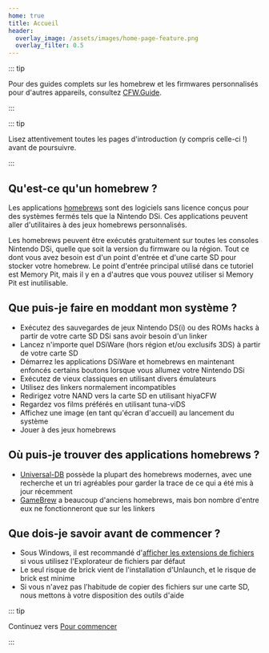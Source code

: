 ```yaml
---
home: true
title: Accueil
header:
  overlay_image: /assets/images/home-page-feature.png
  overlay_filter: 0.5
---
```


::: tip

Pour des guides complets sur les homebrew et les firmwares personnalisés pour d'autres appareils, consultez [CFW.Guide](https://cfw.guide/).

:::

::: tip

Lisez attentivement toutes les pages d'introduction (y compris celle-ci !) avant de poursuivre.

:::

## Qu'est-ce qu'un homebrew ?

Les applications [homebrews](https://fr.wikipedia.org/wiki/Homebrew_(jeu_vidéo)) sont des logiciels sans licence conçus pour des systèmes fermés tels que la Nintendo DSi. Ces applications peuvent aller d'utilitaires à des jeux homebrews personnalisés.

Les homebrews peuvent être exécutés gratuitement sur toutes les consoles Nintendo DSi, quelle que soit la version du firmware ou la région. Tout ce dont vous avez besoin est d'un point d'entrée et d'une carte SD pour stocker votre homebrew. Le point d'entrée principal utilisé dans ce tutoriel est Memory Pit, mais il y en a d'autres que vous pouvez utiliser si Memory Pit est inutilisable.

## Que puis-je faire en moddant mon système ?

- Exécutez des sauvegardes de jeux Nintendo DS(i) ou des ROMs hacks à partir de votre carte SD DSi sans avoir besoin d'un linker
- Lancez n'importe quel DSiWare (hors région et/ou exclusifs 3DS) à partir de votre carte SD
- Démarrez les applications DSiWare et homebrews en maintenant enfoncés certains boutons lorsque vous allumez votre Nintendo DSi
- Exécutez de vieux classiques en utilisant divers émulateurs
- Utilisez des linkers normalement incompatibles
- Redirigez votre NAND vers la carte SD en utilisant hiyaCFW
- Regardez vos films préférés en utilisant tuna-viDS
- Affichez une image (en tant qu'écran d'accueil) au lancement du système
- Jouer à des jeux homebrews

## Où puis-je trouver des applications homebrews ?

- [Universal-DB](https://db.universal-team.net/ds) possède la plupart des homebrews modernes, avec une recherche et un tri agréables pour garder la trace de ce qui a été mis à jour récemment
- [GameBrew](https://www.gamebrew.org/wiki/List_of_all_DS_homebrew) a beaucoup d'anciens homebrews, mais bon nombre d'entre eux ne fonctionneront que sur les linkers

## Que dois-je savoir avant de commencer ?

- Sous Windows, il est recommandé d'[afficher les extensions de fichiers](file-extensions-windows.html) si vous utilisez l'Explorateur de fichiers par défaut
- Le seul risque de brick vient de l'installation d'Unlaunch, et le risque de brick est minime
- Si vous n'avez pas l'habitude de copier des fichiers sur une carte SD, nous mettons à votre disposition des outils d'aide

::: tip

Continuez vers [Pour commencer](get-started.html)

:::
